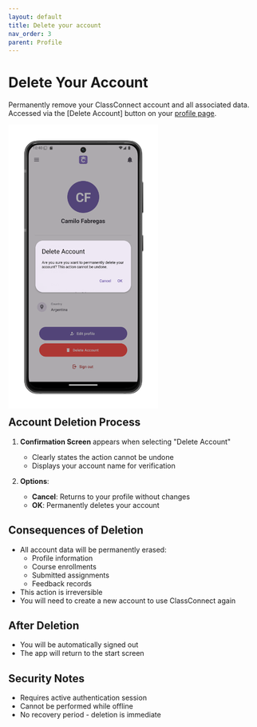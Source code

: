 ```yaml
---
layout: default
title: Delete your account
nav_order: 3
parent: Profile
---
```


# Delete Your Account

Permanently remove your ClassConnect account and all associated data. Accessed via the [Delete Account] button on your [profile page](/app-manual/profile/profile).

<p style="clear:both;"></p>
<img src="assets/profile-delete.png" alt="Account Deletion Confirmation" style="width:300px; float:left; margin-right:15px;"/>
<p style="clear:both;"></p>

## Account Deletion Process

1. **Confirmation Screen** appears when selecting "Delete Account"
   - Clearly states the action cannot be undone
   - Displays your account name for verification

2. **Options**:
   - **Cancel**: Returns to your profile without changes
   - **OK**: Permanently deletes your account

## Consequences of Deletion

- All account data will be permanently erased:
  - Profile information
  - Course enrollments
  - Submitted assignments
  - Feedback records
- This action is irreversible
- You will need to create a new account to use ClassConnect again

## After Deletion

- You will be automatically signed out
- The app will return to the start screen

## Security Notes

- Requires active authentication session
- Cannot be performed while offline
- No recovery period - deletion is immediate